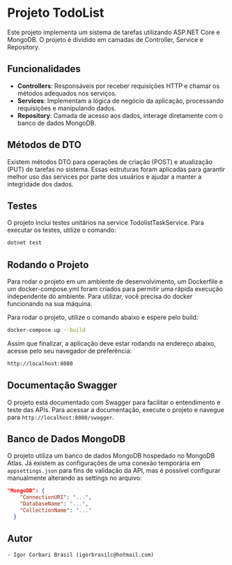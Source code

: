 # Projeto TodoList

Este projeto implementa um sistema de tarefas utilizando ASP.NET Core e MongoDB. O projeto é dividido em camadas de Controller, Service e Repository.

## Funcionalidades

- **Controllers**: Responsáveis por receber requisições HTTP e chamar os métodos adequados nos serviços.
- **Services**: Implementam a lógica de negócio da aplicação, processando requisições e manipulando dados.
- **Repository**: Camada de acesso aos dados, interage diretamente com o banco de dados MongoDB.

## Métodos de DTO

Existem métodos DTO para operações de criação (POST) e atualização (PUT) de tarefas no sistema. Essas estruturas foram aplicadas para garantir melhor uso das services por parte dos usuários e ajudar a manter a integridade dos dados.

## Testes

O projeto inclui testes unitários na service TodolistTaskService. Para executar os testes, utilize o comando:

```bash
dotnet test
```

## Rodando o Projeto

Para rodar o projeto em um ambiente de desenvolvimento, um Dockerfile e um docker-compose.yml foram criados para permitir uma rápida execução independente do ambiente. Para utilizar, você precisa do docker funcionando na sua máquina.

Para rodar o projeto, utilize o comando abaixo e espere pelo build:

```bash
docker-compose up --build
```

Assim que finalizar, a aplicação deve estar rodando na endereço abaixo, acesse pelo seu navegador de preferência:

```bash
http://localhost:8080
```

## Documentação Swagger

O projeto está documentado com Swagger para facilitar o entendimento e teste das APIs. Para acessar a documentação, execute o projeto e navegue para `http://localhost:8080/swagger`.

## Banco de Dados MongoDB

O projeto utiliza um banco de dados MongoDB hospedado no MongoDB Atlas. Já existem as configurações de uma conexão temporária em `appsettings.json` para fins de validação da API, mas é possível configurar manualmente alterando as settings no arquivo:

```JSON
"MongoDB": {
    "ConnectionURI": "...",
    "DatabaseName": "...",
    "CollectionName": "..."
  }
```

## Autor

    - Igor Corbari Brasil (igorbrasilc@hotmail.com)
